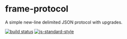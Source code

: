 frame-protocol
==============

A simple new-line delimited JSON protocol with upgrades.

[![build status](https://img.shields.io/travis/sonnyp/frame-protocol/master.svg?style=flat-square)](https://travis-ci.org/sonnyp/frame-protocol/branches)
[![js-standard-style](https://img.shields.io/badge/code%20style-standard-brightgreen.svg?style=flat-square)](http://standardjs.com/)
